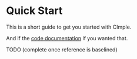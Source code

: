 # Quick Start

This is a short guide to get you started with CImple.

And if the [code documentation](./doc/cimpler/index.html) if you wanted that.

TODO (complete once reference is baselined)
